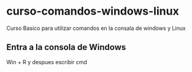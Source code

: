 # curso-comandos-windows-linux
Curso Basico para utilizar comandos en la consala de windows y Linux

## Entra a la consola de Windows
Win + R  y despues escribir cmd

